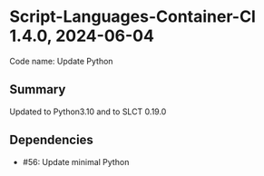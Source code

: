 # Script-Languages-Container-CI 1.4.0, 2024-06-04

Code name: Update Python

## Summary

Updated to Python3.10 and to SLCT 0.19.0

## Dependencies

 - #56: Update minimal Python
 